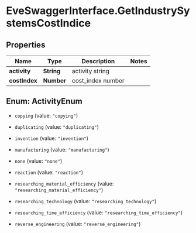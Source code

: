 # EveSwaggerInterface.GetIndustrySystemsCostIndice

## Properties
Name | Type | Description | Notes
------------ | ------------- | ------------- | -------------
**activity** | **String** | activity string | 
**costIndex** | **Number** | cost_index number | 


<a name="ActivityEnum"></a>
## Enum: ActivityEnum


* `copying` (value: `"copying"`)

* `duplicating` (value: `"duplicating"`)

* `invention` (value: `"invention"`)

* `manufacturing` (value: `"manufacturing"`)

* `none` (value: `"none"`)

* `reaction` (value: `"reaction"`)

* `researching_material_efficiency` (value: `"researching_material_efficiency"`)

* `researching_technology` (value: `"researching_technology"`)

* `researching_time_efficiency` (value: `"researching_time_efficiency"`)

* `reverse_engineering` (value: `"reverse_engineering"`)




